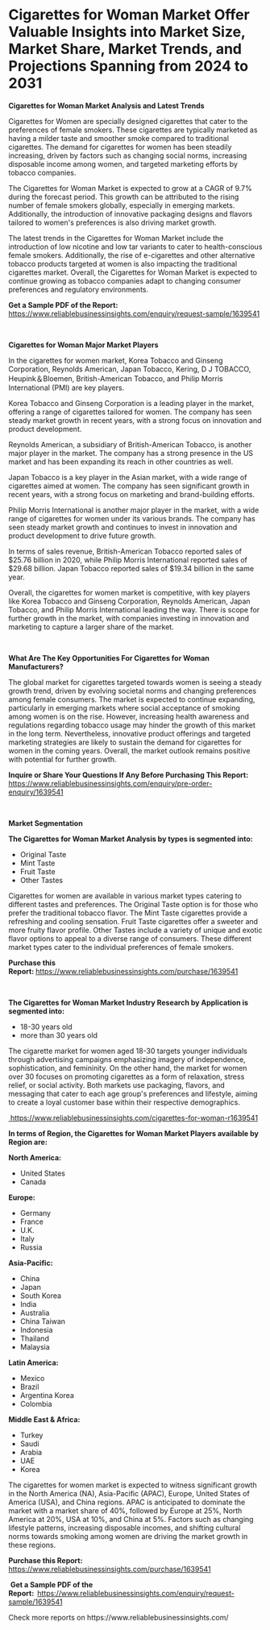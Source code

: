 <p><h1>Cigarettes for Woman Market Offer Valuable Insights into Market Size, Market Share, Market Trends, and Projections Spanning from 2024 to 2031</h1></p><p><strong>Cigarettes for Woman Market Analysis and Latest Trends</strong></p>
<p><p>Cigarettes for Women are specially designed cigarettes that cater to the preferences of female smokers. These cigarettes are typically marketed as having a milder taste and smoother smoke compared to traditional cigarettes. The demand for cigarettes for women has been steadily increasing, driven by factors such as changing social norms, increasing disposable income among women, and targeted marketing efforts by tobacco companies.</p><p>The Cigarettes for Woman Market is expected to grow at a CAGR of 9.7% during the forecast period. This growth can be attributed to the rising number of female smokers globally, especially in emerging markets. Additionally, the introduction of innovative packaging designs and flavors tailored to women's preferences is also driving market growth.</p><p>The latest trends in the Cigarettes for Woman Market include the introduction of low nicotine and low tar variants to cater to health-conscious female smokers. Additionally, the rise of e-cigarettes and other alternative tobacco products targeted at women is also impacting the traditional cigarettes market. Overall, the Cigarettes for Woman Market is expected to continue growing as tobacco companies adapt to changing consumer preferences and regulatory environments.</p></p>
<p><strong>Get a Sample PDF of the Report:&nbsp;</strong> <a href="https://www.reliablebusinessinsights.com/enquiry/request-sample/1639541">https://www.reliablebusinessinsights.com/enquiry/request-sample/1639541</a></p>
<p>&nbsp;</p>
<p><strong>Cigarettes for Woman Major Market Players</strong></p>
<p><p>In the cigarettes for women market, Korea Tobacco and Ginseng Corporation, Reynolds American, Japan Tobacco, Kering, D J TOBACCO, Heupink＆Bloemen, British-American Tobacco, and Philip Morris International (PMI) are key players. </p><p>Korea Tobacco and Ginseng Corporation is a leading player in the market, offering a range of cigarettes tailored for women. The company has seen steady market growth in recent years, with a strong focus on innovation and product development. </p><p>Reynolds American, a subsidiary of British-American Tobacco, is another major player in the market. The company has a strong presence in the US market and has been expanding its reach in other countries as well. </p><p>Japan Tobacco is a key player in the Asian market, with a wide range of cigarettes aimed at women. The company has seen significant growth in recent years, with a strong focus on marketing and brand-building efforts.</p><p>Philip Morris International is another major player in the market, with a wide range of cigarettes for women under its various brands. The company has seen steady market growth and continues to invest in innovation and product development to drive future growth.</p><p>In terms of sales revenue, British-American Tobacco reported sales of $25.76 billion in 2020, while Philip Morris International reported sales of $29.68 billion. Japan Tobacco reported sales of $19.34 billion in the same year. </p><p>Overall, the cigarettes for women market is competitive, with key players like Korea Tobacco and Ginseng Corporation, Reynolds American, Japan Tobacco, and Philip Morris International leading the way. There is scope for further growth in the market, with companies investing in innovation and marketing to capture a larger share of the market.</p></p>
<p>&nbsp;</p>
<p><strong>What Are The Key Opportunities For Cigarettes for Woman Manufacturers?</strong></p>
<p><p>The global market for cigarettes targeted towards women is seeing a steady growth trend, driven by evolving societal norms and changing preferences among female consumers. The market is expected to continue expanding, particularly in emerging markets where social acceptance of smoking among women is on the rise. However, increasing health awareness and regulations regarding tobacco usage may hinder the growth of this market in the long term. Nevertheless, innovative product offerings and targeted marketing strategies are likely to sustain the demand for cigarettes for women in the coming years. Overall, the market outlook remains positive with potential for further growth.</p></p>
<p><strong>Inquire or Share Your Questions If Any Before Purchasing This Report:</strong> <a href="https://www.reliablebusinessinsights.com/enquiry/pre-order-enquiry/1639541">https://www.reliablebusinessinsights.com/enquiry/pre-order-enquiry/1639541</a></p>
<p>&nbsp;</p>
<p><strong>Market Segmentation</strong></p>
<p><strong>The Cigarettes for Woman Market Analysis by types is segmented into:</strong></p>
<p><ul><li>Original Taste</li><li>Mint Taste</li><li>Fruit Taste</li><li>Other Tastes</li></ul></p>
<p><p>Cigarettes for women are available in various market types catering to different tastes and preferences. The Original Taste option is for those who prefer the traditional tobacco flavor. The Mint Taste cigarettes provide a refreshing and cooling sensation. Fruit Taste cigarettes offer a sweeter and more fruity flavor profile. Other Tastes include a variety of unique and exotic flavor options to appeal to a diverse range of consumers. These different market types cater to the individual preferences of female smokers.</p></p>
<p><strong>Purchase this Report:&nbsp;</strong><a href="https://www.reliablebusinessinsights.com/purchase/1639541">https://www.reliablebusinessinsights.com/purchase/1639541</a></p>
<p>&nbsp;</p>
<p><strong>The Cigarettes for Woman Market Industry Research by Application is segmented into:</strong></p>
<p><ul><li>18-30 years old</li><li>more than 30 years old</li></ul></p>
<p><p>The cigarette market for women aged 18-30 targets younger individuals through advertising campaigns emphasizing imagery of independence, sophistication, and femininity. On the other hand, the market for women over 30 focuses on promoting cigarettes as a form of relaxation, stress relief, or social activity. Both markets use packaging, flavors, and messaging that cater to each age group's preferences and lifestyle, aiming to create a loyal customer base within their respective demographics.</p></p>
<p><a href="https://www.reliablebusinessinsights.com/cigarettes-for-woman-r1639541">&nbsp;https://www.reliablebusinessinsights.com/cigarettes-for-woman-r1639541</a></p>
<p><strong>In terms of Region, the Cigarettes for Woman Market Players available by Region are:</strong></p>
<p>
    <p> <strong> North America: </strong>
        <ul>
            <li>United States</li>
            <li>Canada</li>
        </ul>
        </p> 
    <p> <strong> Europe: </strong>
        <ul>
            <li>Germany</li>
            <li>France</li>
            <li>U.K.</li>
            <li>Italy</li>
            <li>Russia</li>
        </ul>
        </p> 
    <p> <strong> Asia-Pacific: </strong>
        <ul>
            <li>China</li>
            <li>Japan</li>
            <li>South Korea</li>
            <li>India</li>
            <li>Australia</li>
            <li>China Taiwan</li>
            <li>Indonesia</li>
            <li>Thailand</li>
            <li>Malaysia</li>
        </ul>
        </p> 
    <p> <strong> Latin America: </strong>
        <ul>
            <li>Mexico</li>
            <li>Brazil</li>
            <li>Argentina Korea</li>
            <li>Colombia</li>
        </ul>
        </p> 
    <p> <strong> Middle East & Africa: </strong>
        <ul>
            <li>Turkey</li>
            <li>Saudi</li>
            <li>Arabia</li>
            <li>UAE</li>
            <li>Korea</li>
        </ul>
    </p>
    </p>
<p><p>The cigarettes for women market is expected to witness significant growth in the North America (NA), Asia-Pacific (APAC), Europe, United States of America (USA), and China regions. APAC is anticipated to dominate the market with a market share of 40%, followed by Europe at 25%, North America at 20%, USA at 10%, and China at 5%. Factors such as changing lifestyle patterns, increasing disposable incomes, and shifting cultural norms towards smoking among women are driving the market growth in these regions.</p></p>
<p><strong>Purchase this Report: </strong><a href="https://www.reliablebusinessinsights.com/purchase/1639541">https://www.reliablebusinessinsights.com/purchase/1639541</a></p>
<p>&nbsp;<strong>Get a Sample PDF of the Report:&nbsp;&nbsp;</strong><a href="https://www.reliablebusinessinsights.com/enquiry/request-sample/1639541">https://www.reliablebusinessinsights.com/enquiry/request-sample/1639541</a></p>
<p><strong></strong></p>
<p>Check more reports on https://www.reliablebusinessinsights.com/</p>